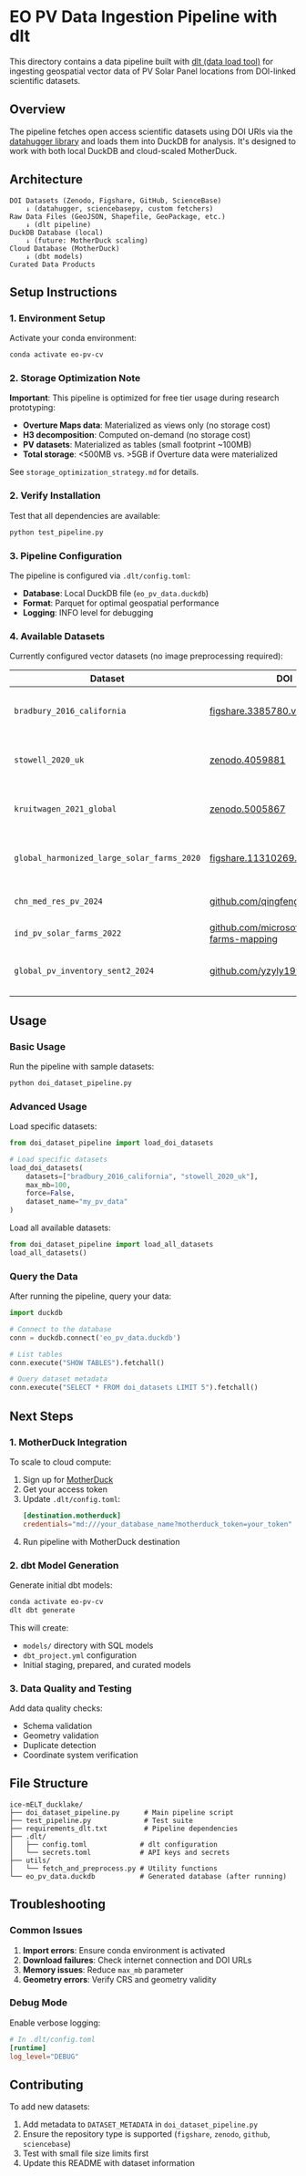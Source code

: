# EO PV Data Ingestion Pipeline with dlt

This directory contains a data pipeline built with [dlt (data load tool)](https://dlthub.com/) for ingesting geospatial vector data of PV Solar Panel locations from DOI-linked scientific datasets.

## Overview

The pipeline fetches open access scientific datasets using DOI URIs via the [datahugger library](https://github.com/J535D165/datahugger) and loads them into DuckDB for analysis. It's designed to work with both local DuckDB and cloud-scaled MotherDuck.

## Architecture

```
DOI Datasets (Zenodo, Figshare, GitHub, ScienceBase)
    ↓ (datahugger, sciencebasepy, custom fetchers)
Raw Data Files (GeoJSON, Shapefile, GeoPackage, etc.)
    ↓ (dlt pipeline)
DuckDB Database (local)
    ↓ (future: MotherDuck scaling)
Cloud Database (MotherDuck)
    ↓ (dbt models)
Curated Data Products
```

## Setup Instructions

### 1. Environment Setup

Activate your conda environment:
```bash
conda activate eo-pv-cv
```

### 2. Storage Optimization Note

**Important**: This pipeline is optimized for free tier usage during research prototyping:
- **Overture Maps data**: Materialized as views only (no storage cost)
- **H3 decomposition**: Computed on-demand (no storage cost)
- **PV datasets**: Materialized as tables (small footprint ~100MB)
- **Total storage**: <500MB vs. >5GB if Overture data were materialized

See `storage_optimization_strategy.md` for details.

### 2. Verify Installation

Test that all dependencies are available:
```bash
python test_pipeline.py
```

### 3. Pipeline Configuration

The pipeline is configured via `.dlt/config.toml`:
- **Database**: Local DuckDB file (`eo_pv_data.duckdb`)
- **Format**: Parquet for optimal geospatial performance
- **Logging**: INFO level for debugging

### 4. Available Datasets

Currently configured vector datasets (no image preprocessing required):

| Dataset | DOI | Repository | Format | Geometry | Labels | Description |
|---------|-----|------------|--------|----------|--------|-------------|
| `bradbury_2016_california` | [figshare.3385780.v4](https://doi.org/10.6084/m9.figshare.3385780.v4) | Figshare | GeoJSON | Polygon | 19,433 | USA USGS aerial imagery, 4 CA cities |
| `stowell_2020_uk` | [zenodo.4059881](https://zenodo.org/records/4059881) | Zenodo | GeoJSON | Point/Polygon | 265,418 | UK crowdsourced PV installations |
| `kruitwagen_2021_global` | [zenodo.5005867](https://doi.org/10.5281/zenodo.5005867) | Zenodo | GeoJSON | Polygon | 68,661 | Global PV inventory from Sentinel-2 |
| `global_harmonized_large_solar_farms_2020` | [figshare.11310269.v6](https://doi.org/10.6084/m9.figshare.11310269.v6) | Figshare | GeoPackage | Polygon | 35,272 | Harmonised global wind and solar farms |
| `chn_med_res_pv_2024` | [github.com/qingfengxitu/ChinaPV](https://github.com/qingfengxitu/ChinaPV/tree/main) | GitHub | Shapefile | Polygon | 3,356 | China PV installations 2015-2020 |
| `ind_pv_solar_farms_2022` | [github.com/microsoft/solar-farms-mapping](https://raw.githubusercontent.com/microsoft/solar-farms-mapping/refs/heads/main/data/solar_farms_india_2021_merged_simplified.geojson) | GitHub | GeoJSON | MultiPolygon | 117 | India solar farm locations |
| `global_pv_inventory_sent2_2024` | [github.com/yzyly1992/GloSoFarID](https://github.com/yzyly1992/GloSoFarID/tree/main/data_coordinates) | GitHub | JSON | Point | 6,793 | GloSoFarID global solar farm coordinates |

## Usage

### Basic Usage

Run the pipeline with sample datasets:
```bash
python doi_dataset_pipeline.py
```

### Advanced Usage

Load specific datasets:
```python
from doi_dataset_pipeline import load_doi_datasets

# Load specific datasets
load_doi_datasets(
    datasets=["bradbury_2016_california", "stowell_2020_uk"],
    max_mb=100,
    force=False,
    dataset_name="my_pv_data"
)
```

Load all available datasets:
```python
from doi_dataset_pipeline import load_all_datasets
load_all_datasets()
```

### Query the Data

After running the pipeline, query your data:
```python
import duckdb

# Connect to the database
conn = duckdb.connect('eo_pv_data.duckdb')

# List tables
conn.execute("SHOW TABLES").fetchall()

# Query dataset metadata
conn.execute("SELECT * FROM doi_datasets LIMIT 5").fetchall()
```

## Next Steps

### 1. MotherDuck Integration

To scale to cloud compute:

1. Sign up for [MotherDuck](https://motherduck.com/)
2. Get your access token
3. Update `.dlt/config.toml`:
   ```toml
   [destination.motherduck]
   credentials="md:///your_database_name?motherduck_token=your_token"
   ```
4. Run pipeline with MotherDuck destination

### 2. dbt Model Generation

Generate initial dbt models:
```bash
conda activate eo-pv-cv
dlt dbt generate
```

This will create:
- `models/` directory with SQL models
- `dbt_project.yml` configuration
- Initial staging, prepared, and curated models

### 3. Data Quality and Testing

Add data quality checks:
- Schema validation
- Geometry validation
- Duplicate detection
- Coordinate system verification

## File Structure

```
ice-mELT_ducklake/
├── doi_dataset_pipeline.py      # Main pipeline script
├── test_pipeline.py             # Test suite
├── requirements_dlt.txt         # Pipeline dependencies
├── .dlt/
│   ├── config.toml             # dlt configuration
│   └── secrets.toml            # API keys and secrets
├── utils/
│   └── fetch_and_preprocess.py # Utility functions
└── eo_pv_data.duckdb           # Generated database (after running)
```

## Troubleshooting

### Common Issues

1. **Import errors**: Ensure conda environment is activated
2. **Download failures**: Check internet connection and DOI URLs
3. **Memory issues**: Reduce `max_mb` parameter
4. **Geometry errors**: Verify CRS and geometry validity

### Debug Mode

Enable verbose logging:
```toml
# In .dlt/config.toml
[runtime]
log_level="DEBUG"
```

## Contributing

To add new datasets:

1. Add metadata to `DATASET_METADATA` in `doi_dataset_pipeline.py`
2. Ensure the repository type is supported (`figshare`, `zenodo`, `github`, `sciencebase`)
3. Test with small file size limits first
4. Update this README with dataset information
